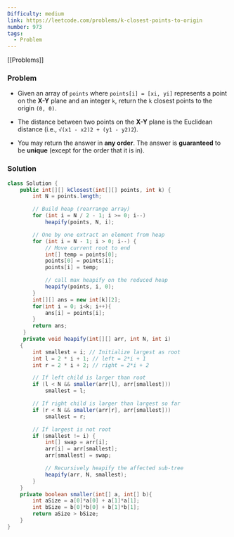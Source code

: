 ```yaml
---
Difficulty: medium
link: https://leetcode.com/problems/k-closest-points-to-origin
number: 973
tags:
  - Problem
---
```

[[Problems]]
### Problem

- Given an array of `points` where `points[i] = [xi, yi]` represents a point on the **X-Y** plane and an integer `k`, return the `k` closest points to the origin `(0, 0)`.

- The distance between two points on the **X-Y** plane is the Euclidean distance (i.e., `√(x1 - x2)2 + (y1 - y2)2`).

- You may return the answer in **any order**. The answer is **guaranteed** to be **unique** (except for the order that it is in).

### Solution
```java
class Solution {
    public int[][] kClosest(int[][] points, int k) {
        int N = points.length;

        // Build heap (rearrange array)
        for (int i = N / 2 - 1; i >= 0; i--)
            heapify(points, N, i);

        // One by one extract an element from heap
        for (int i = N - 1; i > 0; i--) {
            // Move current root to end
            int[] temp = points[0];
            points[0] = points[i];
            points[i] = temp;

            // call max heapify on the reduced heap
            heapify(points, i, 0);
        }
        int[][] ans = new int[k][2];
        for(int i = 0; i<k; i++){
            ans[i] = points[i];
        }
        return ans;
     }
     private void heapify(int[][] arr, int N, int i)
    {
        int smallest = i; // Initialize largest as root
        int l = 2 * i + 1; // left = 2*i + 1
        int r = 2 * i + 2; // right = 2*i + 2

        // If left child is larger than root
        if (l < N && smaller(arr[l], arr[smallest]))
            smallest = l;

        // If right child is larger than largest so far
        if (r < N && smaller(arr[r], arr[smallest]))
            smallest = r;

        // If largest is not root
        if (smallest != i) {
            int[] swap = arr[i];
            arr[i] = arr[smallest];
            arr[smallest] = swap;

            // Recursively heapify the affected sub-tree
            heapify(arr, N, smallest);
        }
    }
    private boolean smaller(int[] a, int[] b){
        int aSize = a[0]*a[0] + a[1]*a[1];
        int bSize = b[0]*b[0] + b[1]*b[1];
        return aSize > bSize;
    }
}
```

